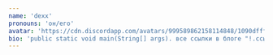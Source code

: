 ```yaml
---
name: 'dexx'
pronouns: 'он/его'
avatar: 'https://cdn.discordapp.com/avatars/999589862158114848/1090dfff77cba9c19ddd0ebe0409ed5d.webp?size=1024'
bio: 'public static void main(String[] args). все ссылки в блоге "!.ссылки"'
---
```

